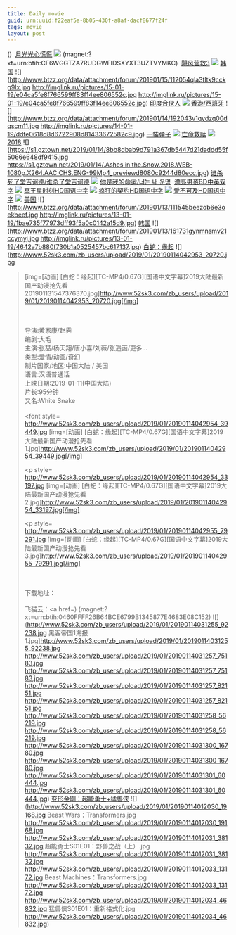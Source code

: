 ```yaml
---
title: Daily movie
guid: urn:uuid:f22eaf5a-8b05-430f-a8af-dacf8677f24f
tags: movie
layout: post
---
```


()
![]()
[月光光心慌慌](magnet:?xt=urn:btih:IU2OLP6OSK7H5NWCMXSXJ3ISC77P3HSM)
![](http://gif-china.cc/uploads/allimg/181130/8b1c794e919b70b2.jpg?h=250)
(magnet:?xt=urn:btih:CF6WGGTZA7RUDGWFIDSXYXT3UZTVYMKC)
![]()
[飓风营救3](ed2k://|file|飓fy救3.720p.国英双语.BD中英双字[最新电影www.66ys.tv](ED2000.COM).mp4|2836567600|FB4AE5FE81F52B5636918D602F50300C|h=LCCOI4QC7RCLJZHDMJE43LAFQVD23L3Y|/飓风营救3.720p.国英双语.BD中英双字.mp4)
![](https://tu.66vod.net/2018/5818.jpg)
[韩国](magnet:?xt=urn:btih:E95DC485FDE7F610DC37533A5AAFD9937E3B9A7D)
![](http://www.btzz.org/data/attachment/forum/201901/15/112054qla3tltk9cckg9lx.jpg
http://imglink.ru/pictures/15-01-19/e04ca5fe8f766599ff83f14ee806552c.jpg
http://imglink.ru/pictures/15-01-19/e04ca5fe8f766599ff83f14ee806552c.jpg)
[印度合伙人](ed2k://|file|护垫侠.1080p.BD中字[最新电影www.66ys.tv](ED2000.COM).mp4|4030029278|F7FA134BFE3DED3D69AF31C0C7FFAFE8|h=KOFM6STPD3MO44GOCCHX32LYPHB2JJIV|/护垫侠.1080p.BD中字.mp4)
![](https://tu.66vod.net/2018/1199.jpg)
[香港/西班牙](magnet:?xt=urn:btih:B8145191D5A577C65FE8453E070F9A7A4CCEA73B)
![](http://www.btzz.org/data/attachment/forum/201901/14/192043v1qydzq00dqscm11.jpg
http://imglink.ru/pictures/14-01-19/ddfe0618d8d6722908d81433672582c9.jpg)
[一袋弹子](ed2k://|file|一袋弹子.720p.BD中字[最新电影www.66ys.tv](ED2000.COM).mp4|1471366272|0A6DCEC9D73E25109C0E05BA673942FA|h=NYZQ7IP7IS43AODIRUBVOGIGVKFJ3OL2|/一袋弹子.720p.BD中字.mp4)
![](https://tu.66vod.net/2018/5793.jpg)
[亡命救赎](ed2k://|file|亡m救赎.1080p.BD中字[最新电影www.66ys.tv](ED2000.COM).mp4|2832820727|3454F5B6023333B4835897B40A3A82D0|h=N2LAFHPQ26KYDTABSD6FKK5WMYLNJMTZ|/亡命救赎.1080p.BD中字.mp4)
![](https://tu.66vod.net/2018/5790.jpg)
[2018](magnet:?xt=urn:btih:8842B15BF511001F9B07C810931A4F8743666D9A)
![](https://s1.gztown.net/2019/01/14/8bb8dbab9d791a367db5447d21daddd55f5066e648df9415.jpg
https://s1.gztown.net/2019/01/14/.Ashes.in.the.Snow.2018.WEB-1080p.X264.AAC.CHS.ENG-99Mp4_previewd8080c9244d80ecc.jpg)
[谁杀死了堂吉诃德/谁杀了堂吉诃德](magnet:?xt=urn:btih:ea404336a438863ee18abac03f08466f9d9b267f)
![](http://img.google.com.btba.xiaoeryi.com/upload/2019/01/14/26n2152O454427.big.jpg)
[你是我的命运/너는 내 운명](magnet:?xt=urn:btih:8fb495dbf8be6ab1c1b0920d51d458009e263f6c)
![]()
[漂亮男孩BD中英双字](magnet:?xt=urn:btih:901658fe83b8a25654c047eadb0909e7e2286367)
![](http://www.xpiaohua.com/uploads/allimg/190109/164624O28-0.jpg)
[冥王星时刻HD国语中字](magnet:?xt=urn:btih:927df9ed6107e719257525019b2b490d8d5b8906)
![](http://www.xpiaohua.com/uploads/allimg/190109/091120Ja-0.jpg)
[疯狂的契约HD国语中字](magnet:?xt=urn:btih:43d22bd5810e8e2af835986076984aa3b44e7317)
![](http://www.xpiaohua.com/uploads/allimg/190109/0910561644-0.jpg)
[爱不可及HD国语中字](magnet:?xt=urn:btih:24338d3088bfc02132c4bc7a20481dd2218ef466)
![](http://www.xpiaohua.com/uploads/allimg/190109/0911135630-0.jpg)
[美国](magnet:?xt=urn:btih:47560F61CB766A363E1E445F3C1BBD209DEF33F9)
![](http://www.btzz.org/data/attachment/forum/201901/13/111545beezob6e3oekbeef.jpg
http://imglink.ru/pictures/13-01-19/1bae735f77973dff93f5a0c0142a15d9.jpg)
[韩国](magnet:?xt=urn:btih:B0691A579AEA859C8A989C5EAC682D59D7DB4847)
![](http://www.btzz.org/data/attachment/forum/201901/13/161731gynmnsmv21ccymyj.jpg
http://imglink.ru/pictures/13-01-19/4642a7b880f730b1a0525457bc617137.jpg)
[白蛇：缘起](magnet:?dn=白蛇：缘起TC国语中字.mp4.torrent)
![](http://www.52sk3.com/zb_users/upload/2019/01/20190114042953_20720.jpg
>[img=[动画] [白蛇：缘起][TC-MP4/0.67G][国语中文字幕]2019大陆最新国产动漫抢先看201901131547376370.jpg]http://www.52sk3.com/zb_users/upload/2019/01/20190114042953_20720.jpg[/img]</a></p><br /><br />导演:黄家康/赵霁<br />编剧:大毛<br />主演:张喆/杨天翔/唐小喜/刘薇/张遥函/更多...<br />类型:爱情/动画/奇幻<br />制片国家/地区:中国大陆 / 美国<br />语言:汉语普通话<br />上映日期:2019-01-11(中国大陆)<br />片长:95分钟<br />又名:White Snake<br /><br /><font style=
http://www.52sk3.com/zb_users/upload/2019/01/20190114042954_39449.jpg
>[img=[动画] [白蛇：缘起][TC-MP4/0.67G][国语中文字幕]2019大陆最新国产动漫抢先看1.jpg]http://www.52sk3.com/zb_users/upload/2019/01/20190114042954_39449.jpg[/img]</a></p><p style=
http://www.52sk3.com/zb_users/upload/2019/01/20190114042954_33197.jpg
>[img=[动画] [白蛇：缘起][TC-MP4/0.67G][国语中文字幕]2019大陆最新国产动漫抢先看2.jpg]http://www.52sk3.com/zb_users/upload/2019/01/20190114042954_33197.jpg[/img]</a></p><p style=
http://www.52sk3.com/zb_users/upload/2019/01/20190114042955_79291.jpg
>[img=[动画] [白蛇：缘起][TC-MP4/0.67G][国语中文字幕]2019大陆最新国产动漫抢先看3.jpg]http://www.52sk3.com/zb_users/upload/2019/01/20190114042955_79291.jpg[/img]</a></p><br /><br />下载地址：<br /><br />飞猫云：<a href=)
(magnet:?xt=urn:btih:0460FFFF26B64BCE6799B1345877E4683E08C152)
![](http://www.52sk3.com/zb_users/upload/2019/01/20190114031255_92238.jpg
黑客帝国1海报1.jpg]http://www.52sk3.com/zb_users/upload/2019/01/20190114031255_92238.jpg
http://www.52sk3.com/zb_users/upload/2019/01/20190114031257_75183.jpg
http://www.52sk3.com/zb_users/upload/2019/01/20190114031257_75183.jpg
http://www.52sk3.com/zb_users/upload/2019/01/20190114031257_82151.jpg
http://www.52sk3.com/zb_users/upload/2019/01/20190114031257_82151.jpg
http://www.52sk3.com/zb_users/upload/2019/01/20190114031258_56219.jpg
http://www.52sk3.com/zb_users/upload/2019/01/20190114031258_56219.jpg
http://www.52sk3.com/zb_users/upload/2019/01/20190114031300_16780.jpg
http://www.52sk3.com/zb_users/upload/2019/01/20190114031300_16780.jpg
http://www.52sk3.com/zb_users/upload/2019/01/20190114031301_60444.jpg
http://www.52sk3.com/zb_users/upload/2019/01/20190114031301_60444.jpg)
[变形金刚：超能勇士+猛兽侠](magnet:?dn=变形金刚：超能勇士)
![](http://www.52sk3.com/zb_users/upload/2019/01/20190114012030_19168.jpg
Beast Wars：Transformers.jpg
http://www.52sk3.com/zb_users/upload/2019/01/20190114012030_19168.jpg
http://www.52sk3.com/zb_users/upload/2019/01/20190114012031_38132.jpg
超能勇士S01E01：野兽之战（上）.jpg
http://www.52sk3.com/zb_users/upload/2019/01/20190114012031_38132.jpg
http://www.52sk3.com/zb_users/upload/2019/01/20190114012033_13172.jpg
Beast Machines：Transformers.jpg
http://www.52sk3.com/zb_users/upload/2019/01/20190114012033_13172.jpg
http://www.52sk3.com/zb_users/upload/2019/01/20190114012034_46832.jpg
猛兽侠S01E01：重新格式化.jpg
http://www.52sk3.com/zb_users/upload/2019/01/20190114012034_46832.jpg)
